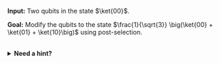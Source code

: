 **Input:** Two qubits in the state $\ket{00}$.

**Goal:**  Modify the qubits to the state $\frac{1}{\sqrt{3}} \big(\ket{00} + \ket{01} + \ket{10}\big)$ using post-selection.

<br/>
<details>
  <summary><b>Need a hint?</b></summary>
  Consider a 3-qubit state $\frac{1}{2}(\ket{00} + \ket{01} + \ket{11}) \otimes \ket{0} + \frac{1}{2} \ket{11} \otimes \ket{1}$.
  What happens when you measure the third qubit?
</details>

